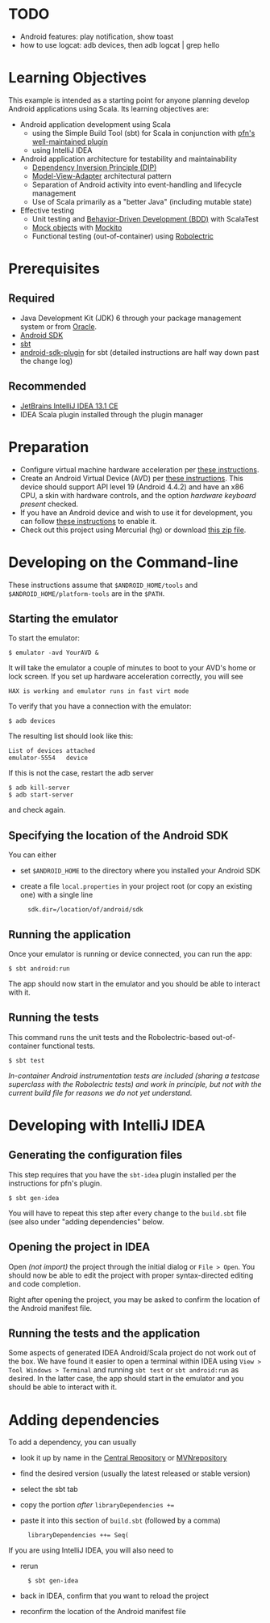# TODO

- Android features: play notification, show toast
- how to use logcat: adb devices, then adb logcat | grep hello 

# Learning Objectives

This example is intended as a starting point for anyone planning develop
Android applications using Scala. Its learning objectives are:

- Android application development using Scala
    - using the Simple Build Tool (sbt) for Scala in conjunction with 
      [pfn's well-maintained plugin](https://github.com/pfn/android-sdk-plugin)
    - using IntelliJ IDEA
- Android application architecture for testability and maintainability
    - [Dependency Inversion Principle (DIP)](http://en.wikipedia.org/wiki/Dependency_inversion_principle)
    - [Model-View-Adapter](http://en.wikipedia.org/wiki/Model-view-adapter) architectural pattern
    - Separation of Android activity into event-handling and lifecycle management
    - Use of Scala primarily as a "better Java" (including mutable state)
- Effective testing
    - Unit testing and [Behavior-Driven Development (BDD)](http://en.wikipedia.org/wiki/Behavior-driven_development) 
      with ScalaTest
    - [Mock objects](http://en.wikipedia.org/wiki/Mock_object) with [Mockito](http://mockito.googlecode.com/)
    - Functional testing (out-of-container) using [Robolectric](http://pivotal.github.com/robolectric/)

# Prerequisites

## Required

- Java Development Kit (JDK) 6 through your package management system or from
  [Oracle](http://www.oracle.com/technetwork/java/javase/downloads).
- [Android SDK](http://developer.android.com/sdk)
- [sbt](http://www.scala-sbt.org/)
- [android-sdk-plugin](https://github.com/pfn/android-sdk-plugin) for sbt
  (detailed instructions are half way down past the change log)

## Recommended

- [JetBrains IntelliJ IDEA 13.1 CE](http://www.jetbrains.com/idea)
- IDEA Scala plugin installed through the plugin manager

# Preparation

- Configure virtual machine hardware acceleration per
  [these instructions](http://developer.android.com/tools/devices/emulator.html#accel-vm).
- Create an Android Virtual Device (AVD) per
  [these instructions](http://developer.android.com/tools/devices). This
  device should support API level 19 (Android 4.4.2) and have an x86
  CPU, a skin with hardware controls, and the option _hardware
  keyboard present_ checked.
- If you have an Android device and wish to use it for development,
   you can follow
   [these instructions](http://developer.android.com/tools/device.html)
   to enable it.
- Check out this project using Mercurial (hg) or download
  [this zip file](https://bitbucket.org/loyolachicagocs_plsystems/clickcounter-android-rxscala/get/default.zip).

# Developing on the Command-line

These instructions assume that `$ANDROID_HOME/tools` and 
`$ANDROID_HOME/platform-tools` are in the `$PATH`.      

## Starting the emulator

To start the emulator:

    $ emulator -avd YourAVD &

It will take the emulator a couple of minutes to boot to your AVD's home or
lock screen. If you set up hardware acceleration correctly, you will see

    HAX is working and emulator runs in fast virt mode

To verify that you have a connection with the emulator:

    $ adb devices

The resulting list should look like this:

    List of devices attached
    emulator-5554   device

If this is not the case, restart the adb server

    $ adb kill-server
    $ adb start-server

and check again.

## Specifying the location of the Android SDK

You can either

- set `$ANDROID_HOME` to the directory where you installed your 
  Android SDK

- create a file `local.properties` in your project root 
  (or copy an existing one) with a single line
  
        sdk.dir=/location/of/android/sdk

## Running the application

Once your emulator is running or device connected, you can run the app:

    $ sbt android:run

The app should now start in the emulator and you should be able to interact
with it.

## Running the tests

This command runs the unit tests and the Robolectric-based out-of-container
functional tests.

    $ sbt test
    
*In-container Android instrumentation tests are included (sharing a testcase 
superclass with the Robolectric tests) and work in principle, but not with
the current build file for reasons we do not yet understand.* 

# Developing with IntelliJ IDEA

## Generating the configuration files

This step requires that you have the `sbt-idea` plugin installed per the
instructions for pfn's plugin.

    $ sbt gen-idea
    
You will have to repeat this step after every change to the `build.sbt` file 
(see also under "adding dependencies" below.

## Opening the project in IDEA

Open *(not import)* the project through the initial dialog or `File > Open`.
You should now be able to edit the project with proper syntax-directed
editing and code completion.

Right after opening the project, you may be asked to confirm the location of
the Android manifest file.

## Running the tests and the application

Some aspects of generated IDEA Android/Scala project do not work out of the box.
We have found it easier to open a terminal within IDEA using 
`View > Tool Windows > Terminal` and running `sbt test` or `sbt android:run`
as desired. In the latter case, the app should start in the emulator and 
you should be able to interact with it.

# Adding dependencies

To add a dependency, you can usually

- look it up by name in the [Central Repository](http://search.maven.org) 
  or [MVNrepository](http://mvnrepository.com/)
- find the desired version (usually the latest released or stable version)
- select the sbt tab
- copy the portion _after_ `libraryDependencies +=`
- paste it into this section of `build.sbt` (followed by a comma)

        libraryDependencies ++= Seq(

If you are using IntelliJ IDEA, you will also need to

- rerun

        $ sbt gen-idea

- back in IDEA, confirm that you want to reload the project
 
- reconfirm the location of the Android manifest file
